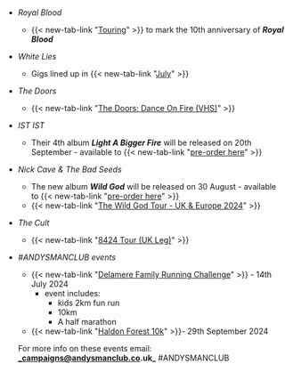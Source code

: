 #
- _Royal Blood_ 
  - {{< new-tab-link "[Touring](https://twitter.com/royalblooduk/status/1777244995059118447/photo/2)" >}} to mark the 10th anniversary of **_Royal Blood_**
- _White Lies_
  - Gigs lined up in {{< new-tab-link "[July](https://www.seetickets.com/tour/white-lies)" >}}
- _The Doors_
  - {{< new-tab-link "[The Doors: Dance On Fire (VHS)](https://www.amazon.co.uk/Doors-Dance-Fire-VHS/dp/B00004R67N)" >}}
- _IST IST_
  - Their 4th album **_Light A Bigger Fire_** will be released on 20th September - available to {{< new-tab-link "[pre-order here](https://www.ististmusic.com/)" >}}
- _Nick Cave & The Bad Seeds_
  - The new album **_Wild God_** will be released on 30 August - available to {{< new-tab-link "[pre-order here](https://linktr.ee/nickcave)" >}}
  - {{< new-tab-link "[The Wild God Tour - UK & Europe 2024](https://www.nickcave.com/tour-dates/)" >}}
- _The Cult_
  - {{< new-tab-link "[8424 Tour (UK Leg)](https://x.com/officialcult/status/1783137338777886916/photo/1)" >}}
- _#ANDYSMANCLUB events_
  - {{< new-tab-link "[Delamere Family Running Challenge](https://www.atwevents.co.uk/e/andysmanclub-family-running-challenge-delamere-2024-10087)" >}} - 14th July 2024
    - event includes:
      - kids 2km fun run
      - 10km
      - A half marathon
  - {{< new-tab-link "[Haldon Forest 10k](https://www.atwevents.co.uk/e/andysmanclub-10k-run-haldon-forest-10391)" >}}- 29th September 2024

  For more info on these events email: **_campaigns@andysmanclub.co.uk_** #ANDYSMANCLUB
